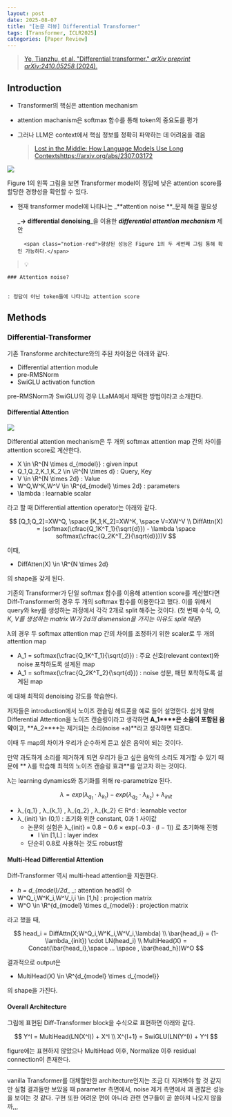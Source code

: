 ```yaml
---
layout: post
date: 2025-08-07
title: "[논문 리뷰] Differential Transformer"
tags: [Transformer, ICLR2025]
categories: [Paper Review]
---
```


> [Ye, Tianzhu, et al. "Differential transformer." ](https://arxiv.org/abs/2410.05258)[_arXiv preprint arXiv:2410.05258_](https://arxiv.org/abs/2410.05258)[ (2024).](https://arxiv.org/abs/2410.05258)



## Introduction

- Transformer의 핵심은 attention mechanism
- attention machanism은 softmax 함수를 통해 token의 중요도를 평가
- 그러나 LLM은 context에서 핵심 정보를 정확히 파악하는 데 어려움을 겪음

	> [Lost in the Middle: How Language Models Use Long Contextshttps://arxiv.org/abs/2307.03172](https://arxiv.org/abs/2307.03172)


![](https://prod-files-secure.s3.us-west-2.amazonaws.com/542b861c-36a8-4051-84e5-8804b6728dba/9083ea56-691a-4752-ae26-47f403431ac8/image.png?X-Amz-Algorithm=AWS4-HMAC-SHA256&X-Amz-Content-Sha256=UNSIGNED-PAYLOAD&X-Amz-Credential=ASIAZI2LB466R6SIIWNP%2F20250825%2Fus-west-2%2Fs3%2Faws4_request&X-Amz-Date=20250825T091035Z&X-Amz-Expires=3600&X-Amz-Security-Token=IQoJb3JpZ2luX2VjEAEaCXVzLXdlc3QtMiJIMEYCIQDG%2BMzcZCKeecRI4mOjja2hj5u4ytIqrTskc2lk8gyavgIhAMxUapglVNB0oo7tCoN2Mi0KgVucUirCGaRxpweeL9XSKv8DCFoQABoMNjM3NDIzMTgzODA1IgxKkRw5%2BCLYExwP9Ecq3ANux9ZEbPs9yYUQvC25lIDqQQ%2B1Y%2Fw0jl18vG%2BYYSojmzvsvZo1EA%2FVYH1pv4HWkarkPBUOnk%2FWF8RTQzY8bxnVWkXr6j%2FJZXX1mU7kBiJoHho5upevfwy4CUHCu6rz2%2FZ8VNdT%2B56JO81Lrtp8B4C7rfG9%2FBSB%2Fv0WAW6apvo7Mi2kOD1IizPlICx2wgN3TPJzmL94qN8pirikHmT4uaGF5i7MuAluTTa9ibB51ZFynJ1AmEQrvHlkjSNtvLQ%2FWEl5vjY7gvUccEKqswN7wNfEG82LAY6j6hiwUjIYGDwz7QJtfoikkBSt1TSX25ttXaYW%2Bf%2B2Ao6sG5FpGeCgBw3o06te7QeG3cutwdzUwiJ3Vahb6RO43%2FEujU4Jk1qmmQknfhEkld9Bw%2Fr2GUMnTuOuLl6pPSp3k88Vq4SVjmLRDC974UUz489NhzFjXOgSLAKB5Qoi5alSVXg4AwqRK7x1rHFP%2FMoNVwd4mpy80KaeZo6x%2BqrTTWj40%2BwJb5vk%2BFDWqFy4OJv2RTCyb4b09TelhsO4nEPnkrD%2Fx%2Bj%2B82A0lUIKxyCBAxabcGLpC9t%2FSYzoTiXYL2fydqTCNx4QAhcgajmkGStGBXanGsf4OnfhT7ZpiXmq89mZKv9rEzCPwLDFBjqkASGZQAPfFrdmevd4RqMsGJmxQx%2BR7u0MLt1jlXRMn3fh3F7iwun9SI19%2FeXdUGpp4lclWNlJjzcl527AZItmQaptD9y45ZZ6Nt9B5QHdp6PJbhAdsqgEgwVP3Cf%2FSTyRpLN7CUb50IO94lUaN%2Bc5s9yrYxQ9WVQJ3E9jOyrcLubrj%2FbsLFzPa1Ds%2B3a1swAgWwndLX%2FEHmq7kdZbzbyzgPM7o62h&X-Amz-Signature=901375baf96acb259994300d53f67089e6a93a05be99e782870a1e830b5dc8c4&X-Amz-SignedHeaders=host&x-amz-checksum-mode=ENABLED&x-id=GetObject)


Figure 1의 왼쪽 그림을 보면 Transformer model이 정답에 낮은 attention score를 할당한 경향성을 확인할 수 있다.

- 현재 transformer model에 나타나는 _**attention noise **_문제 해결 필요성

	_**→ differential denoising**_을 이용한 _**differential attention mechanism**_ 제안


		<span class="notion-red">향상된 성능은 Figure 1의 두 세번째 그림 통해 확인 가능하다.</span>


> 💡 


	### Attention noise?


	: 정답이 아닌 token들에 나타나는 attention score



## Methods



### Differential-Transformer


기존 Transforme architecture와의 주된 차이점은 아래와 같다.

- Differential attention module
- pre-RMSNorm
- SwiGLU activation function

pre-RMSNorm과 SwiGLU의 경우 LLaMA에서 채택한 방법이라고 소개한다.



#### Differential Attention


![](https://prod-files-secure.s3.us-west-2.amazonaws.com/542b861c-36a8-4051-84e5-8804b6728dba/116d70b2-1963-4810-9167-f4c7d8a06e8f/image.png?X-Amz-Algorithm=AWS4-HMAC-SHA256&X-Amz-Content-Sha256=UNSIGNED-PAYLOAD&X-Amz-Credential=ASIAZI2LB466R6SIIWNP%2F20250825%2Fus-west-2%2Fs3%2Faws4_request&X-Amz-Date=20250825T091035Z&X-Amz-Expires=3600&X-Amz-Security-Token=IQoJb3JpZ2luX2VjEAEaCXVzLXdlc3QtMiJIMEYCIQDG%2BMzcZCKeecRI4mOjja2hj5u4ytIqrTskc2lk8gyavgIhAMxUapglVNB0oo7tCoN2Mi0KgVucUirCGaRxpweeL9XSKv8DCFoQABoMNjM3NDIzMTgzODA1IgxKkRw5%2BCLYExwP9Ecq3ANux9ZEbPs9yYUQvC25lIDqQQ%2B1Y%2Fw0jl18vG%2BYYSojmzvsvZo1EA%2FVYH1pv4HWkarkPBUOnk%2FWF8RTQzY8bxnVWkXr6j%2FJZXX1mU7kBiJoHho5upevfwy4CUHCu6rz2%2FZ8VNdT%2B56JO81Lrtp8B4C7rfG9%2FBSB%2Fv0WAW6apvo7Mi2kOD1IizPlICx2wgN3TPJzmL94qN8pirikHmT4uaGF5i7MuAluTTa9ibB51ZFynJ1AmEQrvHlkjSNtvLQ%2FWEl5vjY7gvUccEKqswN7wNfEG82LAY6j6hiwUjIYGDwz7QJtfoikkBSt1TSX25ttXaYW%2Bf%2B2Ao6sG5FpGeCgBw3o06te7QeG3cutwdzUwiJ3Vahb6RO43%2FEujU4Jk1qmmQknfhEkld9Bw%2Fr2GUMnTuOuLl6pPSp3k88Vq4SVjmLRDC974UUz489NhzFjXOgSLAKB5Qoi5alSVXg4AwqRK7x1rHFP%2FMoNVwd4mpy80KaeZo6x%2BqrTTWj40%2BwJb5vk%2BFDWqFy4OJv2RTCyb4b09TelhsO4nEPnkrD%2Fx%2Bj%2B82A0lUIKxyCBAxabcGLpC9t%2FSYzoTiXYL2fydqTCNx4QAhcgajmkGStGBXanGsf4OnfhT7ZpiXmq89mZKv9rEzCPwLDFBjqkASGZQAPfFrdmevd4RqMsGJmxQx%2BR7u0MLt1jlXRMn3fh3F7iwun9SI19%2FeXdUGpp4lclWNlJjzcl527AZItmQaptD9y45ZZ6Nt9B5QHdp6PJbhAdsqgEgwVP3Cf%2FSTyRpLN7CUb50IO94lUaN%2Bc5s9yrYxQ9WVQJ3E9jOyrcLubrj%2FbsLFzPa1Ds%2B3a1swAgWwndLX%2FEHmq7kdZbzbyzgPM7o62h&X-Amz-Signature=e9a3c60e9b48e1eb156986861e7b70712c4d08e9bba3cd59262552471b8b896f&X-Amz-SignedHeaders=host&x-amz-checksum-mode=ENABLED&x-id=GetObject)


Differential attention mechanism은 두 개의 softmax attention map 간의 차이를 attention score로 계산한다.

- X \in \R^{N \times d\_{model}} : given input
- Q\_1,Q\_2,K\_1,K\_2 \in \R^{N \times d} : Query, Key
- V \in \R^{N \times 2d} : Value
- W^Q,W^K,W^V \in \R^{d\_{model} \times 2d} : parameters
- \lambda : learnable scalar

라고 할 때 Differential attention operator는 아래와 같다.


$$
[Q_1;Q_2]=XW^Q, \space [K_1;K_2]=XW^K, \space V=XW^V \\
DiffAttn(X) = (softmax(\cfrac{Q_1K^T_1}{\sqrt{d}}) - \lambda \space softmax(\cfrac{Q_2K^T_2}{\sqrt{d}}))V
$$


이때,

- DiffAtten(X) \in \R^{N \times 2d}

의 shape을 갖게 된다.


기존의 Transformer가 단일 softmax 함수를 이용해 attention score를 계산했다면 Diff-Transformer의 경우 두 개의 softmax 함수를 이용한다고 했다. 이를 위해서 query와 key를 생성하는 과정에서 각각 2개로 split 해주는 것이다. <span class="notion-red">(첫 번째 수식, </span><span class="notion-red">_Q, K, V를 생성하는 matrix W가 2d의 dismension을 가지는 이유도 split 때문_</span><span class="notion-red">)</span>


 λ의 경우 두 softmax attention map 간의 차이를 조정하기 위한 scaler로 두 개의 attention map

- A\_1 = softmax(\cfrac{Q\_1K^T\_1}{\sqrt{d}}) : 주요 신호(relevant context)와 noise 포착하도록 설계된 map
- A\_1 = softmax(\cfrac{Q\_2K^T\_2}{\sqrt{d}}) : noise 성분, 패턴 포착하도록 설계된 map 

에 대해 최적의 denoising 강도를 학습한다.


저자들은 introduction에서 노이즈 캔슬링 헤드폰을 예로 들어 설명한다. 쉽게 말해 Differential Attention을 노이즈 캔슬링이라고 생각하면 **A\_1****은 소음이 포함된 음악**이고, **A\_2****는 제거되는 소리(noise +a)**라고 생각하면 되겠다. 


이때 두 map의 차이가 우리가 순수하게 듣고 싶은 음악이 되는 것이다. 


만약 과도하게 소리를 제거하게 되면 우리가 듣고 싶은 음악의 소리도 제거할 수 있기 때문에 ** λ를 학습해 최적의 노이즈 캔슬링 효과**를 얻고자 하는 것이다.


λ는 learning dynamics와 동기화를 위해 re-parametrize 된다.


$$
\lambda = exp(\lambda_{q_1} \cdot \lambda_{k_1}) - exp(\lambda_{q_2} \cdot \lambda_{k_2}) + \lambda_{init}
$$

- λ\_{q\_1} , λ\_{k\_1} , λ\_{q\_2} , λ\_{k\_2} ∈ R^d : learnable vector
- λ\_{init} \in (0,1) : 초기화 위한 constant, 0과 1 사이값
	- 논문의 실험은 λ\_{init} = 0.8 − 0.6 × exp(−0.3 · (l − 1)) 로 초기화해 진행
		- l \in [1,L] : layer index
	- 단순히 0.8로 사용하는 것도 robust함


#### **Multi-Head Differential Attention**


Diff-Transformer 역시 multi-head attention을 지원한다.

- _h = d\_{model}/2d__ _: attention head의 수
- W^Q\_i,W^K\_i,W^V\_i,i \in [1,h] : projection matrix
- W^O \in \R^{d\_{model} \times d\_{model}} : projection matrix

라고 했을 때,


$$
head_i = DiffAttn(X;W^Q_i,W^K_i,W^V_i,\lambda) \\
\bar{head_i} = (1-\lambda_{init}) \cdot LN(head_i) \\
MultiHead(X) = Concat(\bar{head_i},\space ... \space , \bar{head_h})W^O
$$


결과적으로 output은

- MultiHead(X) \in \R^{d\_{model} \times d\_{model}}

의 shape을 가진다.



#### Overall Architecture


그림에 표현된 Diff-Transformer block을 수식으로 표현하면 아래와 같다.


$$
Y^l = MultiHead(LN(X^l)) + X^l \\
X^{l+1} = SwiGLU(LN(Y^l)) + Y^l
$$


figure에는 표현하지 않았으나 MultiHead 이후, Normalize 이후 residual connection이 존재한다.


---


vanilla Transformer를 대체할만한 architecture인지는 조금 더 지켜봐야 할 것 같지만 실험 결과들만 보았을 때 parameter 측면에서, noise 제거 측면에서 꽤 괜찮은 성능을 보이는 것 같다. 구현 또한 어려운 편이 아니라 관련 연구들이 곧 쏟아져 나오지 않을까,,,

